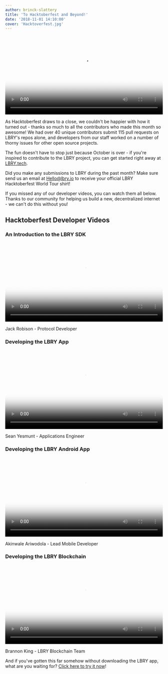 ```yaml
---
author: brinck-slattery
title: 'To Hacktoberfest and Beyond!'
date: '2018-11-01 14:10:00'
cover: 'Hacktoverfest.jpg'
---
```


<video width="100%" controls poster="https://spee.ch/@thumbnails:e7b0620f6e5a56031cbfc8b9373b02d6ed63c39c/Hacktoberfest-thumb.png" src="https://spee.ch/9bb73cecc938907424c1705339751e21eea559a5/Hacktoberfest.mp4"/></video>

As Hacktoberfest draws to a close, we couldn't be happier with how it turned out - thanks so much to all the contributors who made this month so awesome! We had over 40 unique contributors submit 115 pull requests on LBRY's repos alone, and developers from our staff worked on a number of thorny issues for other open source projects.

The fun doesn't have to stop just because October is over - if you're inspired to contribute to the LBRY project, you can get started right away at [LBRY.tech](https://LBRY.tech).

Did you make any submissions to LBRY during the past month? Make sure send us an email at [Hello@lbry.io](mailto:hello@lbry.io) to receive your official LBRY Hacktoberfest World Tour shirt!

If you missed any of our developer videos, you can watch them all below. Thanks to our community for helping us build a new, decentralized internet - we can't do this without you!

## Hacktoberfest Developer Videos

### An Introduction to the LBRY SDK

<video width="100%" controls poster="https://spee.ch/2018-10-04-17-13-54-017046806.png" src="https://spee.ch/967f99344308f1e90f0620d91b6c93e4dfb240e0/lbrynet-dev-setup.mp4"/></video>

Jack Robison - Protocol Developer

### Developing the LBRY App

<video width="100%" controls poster="https://spee.ch/0eb2871ab94eff326092a09d3cef3d92a8a17328/LekYu2Oh72ZapeHJVtWJ4xVx.png" src="https://spee.ch/7da73fc508ffc4ff8b2711e3c3950110430b0c5f/LBRYAppDesign.mp4"/></video>

Sean Yesmunt - Applications Engineer

### Developing the LBRY Android App

<video width="100%" controls poster="https://spee.ch/8f79b13ba112d89ebbd6bea640b30de69bae5b2d/lsRtwuHp7i7ZzYwAx3lpj1nP.png" src="https://spee.ch/e781060bc708247f07afebc02d5f75cfba8e2c4b/video-2018-10-15053403.mp4"/></video>

Akinwale Ariwodola - Lead Mobile Developer

### Developing the LBRY Blockchain

<video width="100%" controls poster="https://spee.ch/bb19de2e4d52699541f59b5a0c9f8284c65859cd/Un9H5xmnkKDDjk7yFYZ04Uv7.png" src="https://spee.ch/5803b66dca7707584b36fe6b644f278fc39d1adf/intro-to-LBRYcrd.mp4"/></video>

Brannon King - LBRY Blockchain Team

And if you've gotten this far somehow without downloading the LBRY app, what are you waiting for? [Click here to try it now](https://lbry.io/get)!
